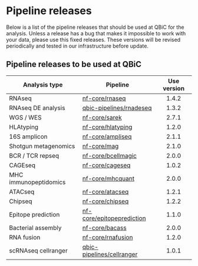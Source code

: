 # Pipeline releases

Below is a list of the pipeline releases that should be used at QBiC for the analysis.
Unless a release has a bug that makes it impossible to work with your data, please use this fixed releases.
These versions will be revised periodically and tested in our infrastructure before update.

## Pipeline releases to be used at QBiC

| Analysis type         | Pipeline                                                              | Use version |
|-----------------------|-----------------------------------------------------------------------|:-----------:|
| RNAseq                | [nf-core/rnaseq](https://nf-co.re/rnaseq/1.4.2)                               |    1.4.2    |
| RNAseq DE analysis    | [qbic-pipelines/rnadeseq](https://github.com/qbic-pipelines/rnadeseq) |    1.3.2    |
| WGS / WES             | [nf-core/sarek](https://nf-co.re/sarek/2.7.1)                                 |    2.7.1    |
| HLAtyping             | [nf-core/hlatyping](https://nf-co.re/hlatyping/1.2.0)                         |    1.2.0    |
| 16S amplicon          | [nf-core/ampliseq](https://nf-co.re/ampliseq/2.1.1)                           |    2.1.1    |
| Shotgun metagenomics  | [nf-core/mag](https://nf-co.re/mag/2.1.0)                                     |    2.1.0    |
| BCR / TCR repseq      | [nf-core/bcellmagic](https://nf-co.re/bcellmagic/2.0.0)                       |    2.0.0    |
| CAGEseq               | [nf-core/cageseq](https://nf-co.re/cageseq/1.0.2)                             |    1.0.2    |
| MHC immunopeptidomics | [nf-core/mhcquant](https://nf-co.re/mhcquant/2.0.0)                           |    2.0.0    |
| ATACseq               | [nf-core/atacseq](https://nf-co.re/atacseq/1.2.1)                             |    1.2.1    |
| Chipseq               | [nf-core/chipseq](https://nf-co.re/chipseq/1.2.2)                             |    1.2.2    |
| Epitope prediction    | [nf-core/epitopeprediction](https://nf-co.re/epitopeprediction/1.1.0)         |    1.1.0    |
| Bacterial assembly    | [nf-core/bacass](https://nf-co.re/bacass/2.0.0)                               |    2.0.0    |
| RNA fusion            | [nf-core/rnafusion](https://nf-co.re/rnafusion/1.2.0)                         |    1.2.0    |
| scRNAseq cellranger   | [qbic-pipelines/cellranger](https://github.com/qbic-pipelines/cellranger)     |    1.0.1    |

